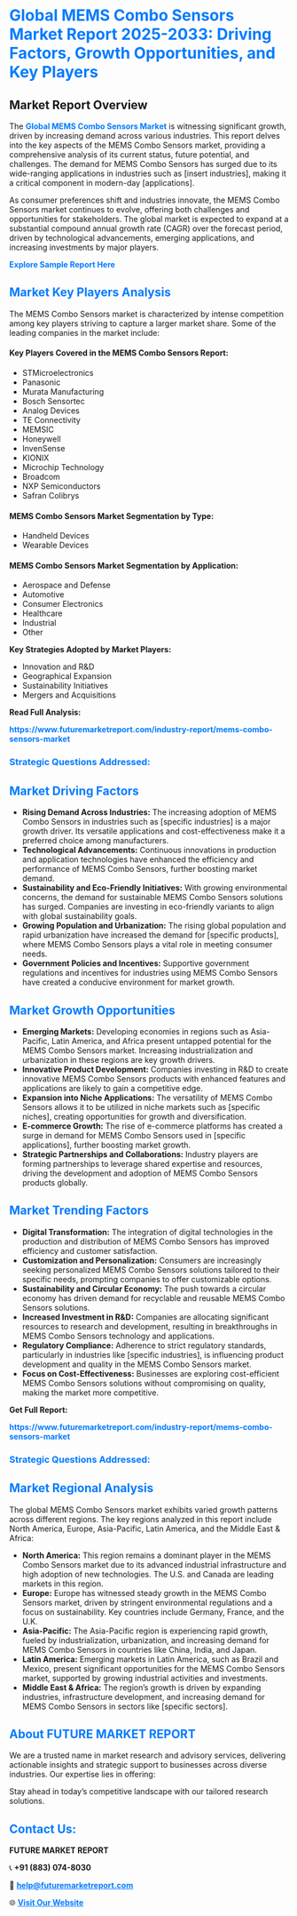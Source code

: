 <h1 style="color: #007BFF;">Global MEMS Combo Sensors Market Report 2025-2033: Driving Factors, Growth Opportunities, and Key Players</h1>

<section id="overview">
<h2>Market Report Overview</h2>
<p>The <a href="https://www.futuremarketreport.com/industry-report/mems-combo-sensors-market" style="color: #007BFF; text-decoration: none;"><strong>Global MEMS Combo Sensors Market</strong></a> is witnessing significant growth, driven by increasing demand across various industries. This report delves into the key aspects of the MEMS Combo Sensors market, providing a comprehensive analysis of its current status, future potential, and challenges. The demand for MEMS Combo Sensors has surged due to its wide-ranging applications in industries such as [insert industries], making it a critical component in modern-day [applications].</p>
<p>As consumer preferences shift and industries innovate, the MEMS Combo Sensors market continues to evolve, offering both challenges and opportunities for stakeholders. The global market is expected to expand at a substantial compound annual growth rate (CAGR) over the forecast period, driven by technological advancements, emerging applications, and increasing investments by major players.</p>
</section>

<section id="overview">
<p><a href="https://www.futuremarketreport.com/request-sample/reportId=115922" style="color: #007BFF; text-decoration: none;"><strong>Explore Sample Report Here</strong></a></p>
</section>

<section id="key-players">
<h2 style="color: #007BFF;">Market Key Players Analysis</h2>
<p>The MEMS Combo Sensors market is characterized by intense competition among key players striving to capture a larger market share. Some of the leading companies in the market include:</p>
<h4>Key Players Covered in the MEMS Combo Sensors Report:</h4>
<ul><li>STMicroelectronics</li><li>Panasonic</li><li>Murata Manufacturing</li><li>Bosch Sensortec</li><li>Analog Devices</li><li>TE Connectivity</li><li>MEMSIC</li><li>Honeywell</li><li>InvenSense</li><li>KIONIX</li><li>Microchip Technology</li><li>Broadcom</li><li>NXP Semiconductors</li><li>Safran Colibrys</li></ul>
<h4>MEMS Combo Sensors Market Segmentation by Type:</h4>
<ul><li>Handheld Devices</li><li>Wearable Devices</li></ul>

<h4>MEMS Combo Sensors Market Segmentation by Application:</h4>
<ul><li>Aerospace and Defense</li><li>Automotive</li><li>Consumer Electronics</li><li>Healthcare</li><li>Industrial</li><li>Other</li></ul>
<p><strong>Key Strategies Adopted by Market Players:</strong></p>
<ul>
<li>Innovation and R&D</li>
<li>Geographical Expansion</li>
<li>Sustainability Initiatives</li>
<li>Mergers and Acquisitions</li>
</ul>
</section>

<section>
<p><strong>Read Full Analysis: </strong></p><a href="https://www.futuremarketreport.com/industry-report/mems-combo-sensors-market" style="color: #007BFF; text-decoration: none;"><strong>https://www.futuremarketreport.com/industry-report/mems-combo-sensors-market</strong></a>
<h3 style="color: #007BFF;">Strategic Questions Addressed:</h3>
</section>

<section id="driving-factors">
<h2 style="color: #007BFF;">Market Driving Factors</h2>
<ul>
<li><strong>Rising Demand Across Industries:</strong> The increasing adoption of MEMS Combo Sensors in industries such as [specific industries] is a major growth driver. Its versatile applications and cost-effectiveness make it a preferred choice among manufacturers.</li>
<li><strong>Technological Advancements:</strong> Continuous innovations in production and application technologies have enhanced the efficiency and performance of MEMS Combo Sensors, further boosting market demand.</li>
<li><strong>Sustainability and Eco-Friendly Initiatives:</strong> With growing environmental concerns, the demand for sustainable MEMS Combo Sensors solutions has surged. Companies are investing in eco-friendly variants to align with global sustainability goals.</li>
<li><strong>Growing Population and Urbanization:</strong> The rising global population and rapid urbanization have increased the demand for [specific products], where MEMS Combo Sensors plays a vital role in meeting consumer needs.</li>
<li><strong>Government Policies and Incentives:</strong> Supportive government regulations and incentives for industries using MEMS Combo Sensors have created a conducive environment for market growth.</li>
</ul>
</section>

<section id="growth-opportunities">
<h2 style="color: #007BFF;">Market Growth Opportunities</h2>
<ul>
<li><strong>Emerging Markets:</strong> Developing economies in regions such as Asia-Pacific, Latin America, and Africa present untapped potential for the MEMS Combo Sensors market. Increasing industrialization and urbanization in these regions are key growth drivers.</li>
<li><strong>Innovative Product Development:</strong> Companies investing in R&D to create innovative MEMS Combo Sensors products with enhanced features and applications are likely to gain a competitive edge.</li>
<li><strong>Expansion into Niche Applications:</strong> The versatility of MEMS Combo Sensors allows it to be utilized in niche markets such as [specific niches], creating opportunities for growth and diversification.</li>
<li><strong>E-commerce Growth:</strong> The rise of e-commerce platforms has created a surge in demand for MEMS Combo Sensors used in [specific applications], further boosting market growth.</li>
<li><strong>Strategic Partnerships and Collaborations:</strong> Industry players are forming partnerships to leverage shared expertise and resources, driving the development and adoption of MEMS Combo Sensors products globally.</li>
</ul>
</section>

<section id="trending-factors">
<h2 style="color: #007BFF;">Market Trending Factors</h2>
<ul>
<li><strong>Digital Transformation:</strong> The integration of digital technologies in the production and distribution of MEMS Combo Sensors has improved efficiency and customer satisfaction.</li>
<li><strong>Customization and Personalization:</strong> Consumers are increasingly seeking personalized MEMS Combo Sensors solutions tailored to their specific needs, prompting companies to offer customizable options.</li>
<li><strong>Sustainability and Circular Economy:</strong> The push towards a circular economy has driven demand for recyclable and reusable MEMS Combo Sensors solutions.</li>
<li><strong>Increased Investment in R&D:</strong> Companies are allocating significant resources to research and development, resulting in breakthroughs in MEMS Combo Sensors technology and applications.</li>
<li><strong>Regulatory Compliance:</strong> Adherence to strict regulatory standards, particularly in industries like [specific industries], is influencing product development and quality in the MEMS Combo Sensors market.</li>
<li><strong>Focus on Cost-Effectiveness:</strong> Businesses are exploring cost-efficient MEMS Combo Sensors solutions without compromising on quality, making the market more competitive.</li>
</ul>
</section>

<section>
<p><strong>Get Full Report: </strong></p><a href="https://www.futuremarketreport.com/industry-report/mems-combo-sensors-market" style="color: #007BFF; text-decoration: none;"><strong>https://www.futuremarketreport.com/industry-report/mems-combo-sensors-market</strong></a>
<h3 style="color: #007BFF;">Strategic Questions Addressed:</h3>
</section>


<section id="regional-analysis">
<h2 style="color: #007BFF;">Market Regional Analysis</h2>
<p>The global MEMS Combo Sensors market exhibits varied growth patterns across different regions. The key regions analyzed in this report include North America, Europe, Asia-Pacific, Latin America, and the Middle East & Africa:</p>
<ul>
<li><strong>North America:</strong> This region remains a dominant player in the MEMS Combo Sensors market due to its advanced industrial infrastructure and high adoption of new technologies. The U.S. and Canada are leading markets in this region.</li>
<li><strong>Europe:</strong> Europe has witnessed steady growth in the MEMS Combo Sensors market, driven by stringent environmental regulations and a focus on sustainability. Key countries include Germany, France, and the U.K.</li>
<li><strong>Asia-Pacific:</strong> The Asia-Pacific region is experiencing rapid growth, fueled by industrialization, urbanization, and increasing demand for MEMS Combo Sensors in countries like China, India, and Japan.</li>
<li><strong>Latin America:</strong> Emerging markets in Latin America, such as Brazil and Mexico, present significant opportunities for the MEMS Combo Sensors market, supported by growing industrial activities and investments.</li>
<li><strong>Middle East & Africa:</strong> The region’s growth is driven by expanding industries, infrastructure development, and increasing demand for MEMS Combo Sensors in sectors like [specific sectors].</li>
</ul>
</section>

<footer>
<h2 style="color: #007BFF;">About FUTURE MARKET REPORT</h2>
<p>We are a trusted name in market research and advisory services, delivering actionable insights and strategic support to businesses across diverse industries. Our expertise lies in offering:</p>

<p>Stay ahead in today’s competitive landscape with our tailored research solutions.</p>

<h2 style="color: #007BFF;">Contact Us:</h2>
<p><strong>FUTURE MARKET REPORT</strong></p>
<p>📞 <strong>+91 (883) 074-8030</strong></p>
<p>📧 <strong><a href="mailto:help@futuremarketreport.com" style="color: #007BFF;">help@futuremarketreport.com</a></strong></p>
<p>🌐 <strong><a href="https://www.futuremarketreport.com/" style="color: #007BFF;">Visit Our Website</a></strong></p>
</footer>